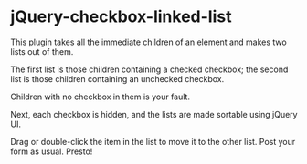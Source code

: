 jQuery-checkbox-linked-list
===========================

This plugin takes all the immediate children of an element and makes two lists out of them.

The first list is those children containing a checked checkbox; the second list is those children containing an unchecked checkbox.

Children with no checkbox in them is your fault.

Next, each checkbox is hidden, and the lists are made sortable using jQuery UI.

Drag or double-click the item in the list to move it to the other list. Post your form as usual. Presto!
